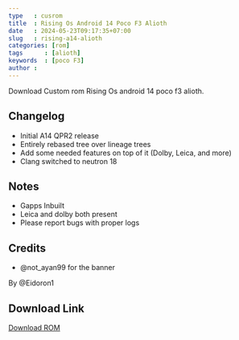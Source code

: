 ```yaml
---
type   : cusrom
title  : Rising Os Android 14 Poco F3 Alioth
date   : 2024-05-23T09:17:35+07:00
slug   : rising-a14-alioth
categories: [rom]
tags      : [alioth]
keywords  : [poco F3]
author : 
---
```


Download Custom rom Rising Os android 14 poco f3 alioth.

## Changelog
- Initial A14 QPR2 release 
- Entirely rebased tree over lineage trees
- Add some needed features on top of it (Dolby, Leica, and more)
- Clang switched to neutron 18

## Notes
- Gapps Inbuilt
- Leica and dolby both present
- Please report bugs with proper logs

## Credits
- @not_ayan99 for the banner

By @Eidoron1

## Download Link
[Download ROM](https://sourceforge.net/projects/risingos-official/files/2.x/CORE/alioth/)

